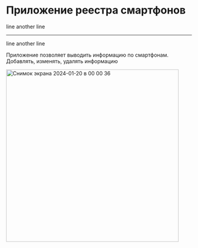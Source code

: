 # Приложение реестра смартфонов
line
another line

---

line
another line


Приложение позволяет выводить информацию по смартфонам. Добавлять, изменять, удалять информацию

<img width="468" alt="Снимок экрана 2024-01-20 в 00 00 36" src="https://github.com/lig10/crud_golang/assets/134847126/e74a7ea8-dc78-4682-9d36-5d4704a0759f">
